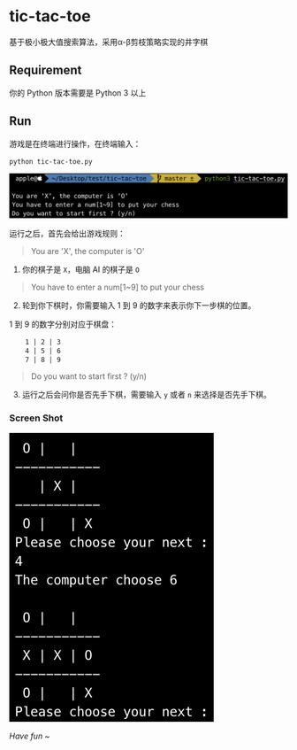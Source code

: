 # tic-tac-toe

基于极小极大值搜索算法，采用α-β剪枝策略实现的井字棋

## Requirement

你的 Python 版本需要是 Python 3 以上

## Run

游戏是在终端进行操作，在终端输入：

```shell
python tic-tac-toe.py
```

![start](images/start.png)

运行之后，首先会给出游戏规则：

> You are 'X', the computer is 'O'

1. 你的棋子是 `X`，电脑 AI 的棋子是 `O`

> You have to enter a num[1~9] to put your chess

2. 轮到你下棋时，你需要输入 1 到 9 的数字来表示你下一步棋的位置。

1 到 9 的数字分别对应于棋盘：

```
    1 | 2 | 3
    4 | 5 | 6 
    7 | 8 | 9
```

> Do you want to start first ? (y/n)

3. 运行之后会问你是否先手下棋，需要输入 `y` 或者 `n` 来选择是否先手下棋。

### Screen Shot

![example](images/example.png)

*Have fun ~* 
